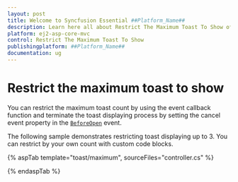 ```yaml
---
layout: post
title: Welcome to Syncfusion Essential ##Platform_Name##
description: Learn here all about Restrict The Maximum Toast To Show of Syncfusion Essential ##Platform_Name## widgets based on HTML5 and jQuery.
platform: ej2-asp-core-mvc
control: Restrict The Maximum Toast To Show
publishingplatform: ##Platform_Name##
documentation: ug
---
```



# Restrict the maximum toast to show

You can restrict the maximum toast count by using the event callback function and terminate the toast displaying process by setting the cancel event property in the [`BeforeOpen`](https://help.syncfusion.com/cr/aspnetcore-js2/Syncfusion.EJ2.Notifications.Toast.html#Syncfusion_EJ2_Notifications_Toast_BeforeOpen) event.

The following sample demonstrates restricting toast displaying up to 3. You can restrict by your own count with custom code blocks.

{% aspTab template="toast/maximum", sourceFiles="controller.cs" %}

{% endaspTab %}